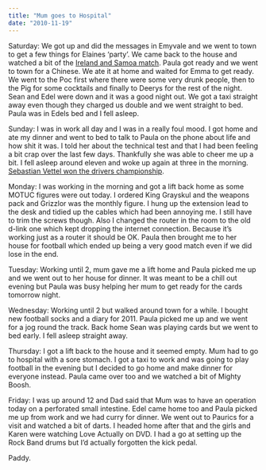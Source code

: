 ```yaml
---
title: "Mum goes to Hospital"
date: "2010-11-19"
---
```

Saturday: We got up and did the messages in Emyvale and we went to town to get a few things for Elaines ‘party’. We came back to the house and watched a bit of the [Ireland and Samoa match](http://www.rte.ie/sport/rugby/2010/1113/ireland_samoa.html). Paula got ready and we went to town for a Chinese. We ate it at home and waited for Emma to get ready. We went to the Poc first where there were some very drunk people, then to the Pig for some cocktails and finally to Deerys for the rest of the night. Sean and Edel were down and it was a good night out. We got a taxi straight away even though they charged us double and we went straight to bed. Paula was in Edels bed and I fell asleep.

Sunday: I was in work all day and I was in a really foul mood. I got home and ate my dinner and went to bed to talk to Paula on the phone about life and how shit it was. I told her about the technical test and that I had been feeling a bit crap over the last few days. Thankfully she was able to cheer me up a bit. I fell asleep around eleven and woke up again at three in the morning. [Sebastian Vettel won the drivers championship](http://www.rte.eu/sport/motorsport/2010/1114/abudhabi_vettels.html).

Monday: I was working in the morning and got a lift back home as some MOTUC figures were out today. I ordered King Grayskul and the weapons pack and Grizzlor was the monthly figure. I hung up the extension lead to the desk and tidied up the cables which had been annoying me. I still have to trim the screws though. Also I changed the router in the room to the old d-link one which kept dropping the internet connection. Because it’s working just as a router it should be OK. Paula then brought me to her house for football which ended up being a very good match even if we did lose in the end.

Tuesday: Working until 2, mum gave me a lift home and Paula picked me up and we went out to her house for dinner. It was meant to be a chill out evening but Paula was busy helping her mum to get ready for the cards tomorrow night.

Wednesday: Working until 2 but walked around town for a while. I bought new football socks and a diary for 2011. Paula picked me up and we went for a jog round the track. Back home Sean was playing cards but we went to bed early. I fell asleep straight away.

Thursday: I got a lift back to the house and it seemed empty. Mum had to go to hospital with a sore stomach. I got a taxi to work and was going to play football in the evening but I decided to go home and make dinner for everyone instead. Paula came over too and we watched a bit of Mighty Boosh.

Friday: I was up around 12 and Dad said that Mum was to have an operation today on a perforated small intestine. Edel came home too and Paula picked me up from work and we had curry for dinner. We went out to Paurics for a visit and watched a bit of darts. I headed home after that and the girls and Karen were watching Love Actually on DVD. I had a go at setting up the Rock Band drums but I’d actually forgotten the kick pedal.

Paddy.

